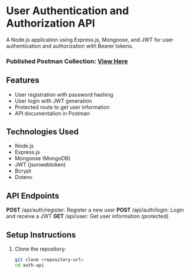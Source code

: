 # User Authentication and Authorization API

A Node.js application using Express.js, Mongoose, and JWT for user authentication and authorization with Bearer tokens.

### Published Postman Collection: <a href="https://documenter.getpostman.com/view/21245283/2sAYkGKKHo">View Here</a>

## Features
- User registration with password hashing
- User login with JWT generation
- Protected route to get user information
- API documentation in Postman

## Technologies Used
- Node.js
- Express.js
- Mongoose (MongoDB)
- JWT (jsonwebtoken)
- Bcrypt
- Dotenv

## API Endpoints
**POST** /api/auth/register: Register a new user
**POST** /api/auth/login: Login and receive a JWT
**GET** /api/user: Get user information (protected)

## Setup Instructions
1. Clone the repository:
   ```bash
   git clone <repository-url>
   cd auth-api
